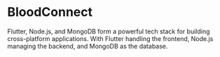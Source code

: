 # BloodConnect
Flutter, Node.js, and MongoDB form a powerful tech stack for building cross-platform applications. With Flutter handling the frontend, Node.js managing the backend, and MongoDB as the database.
